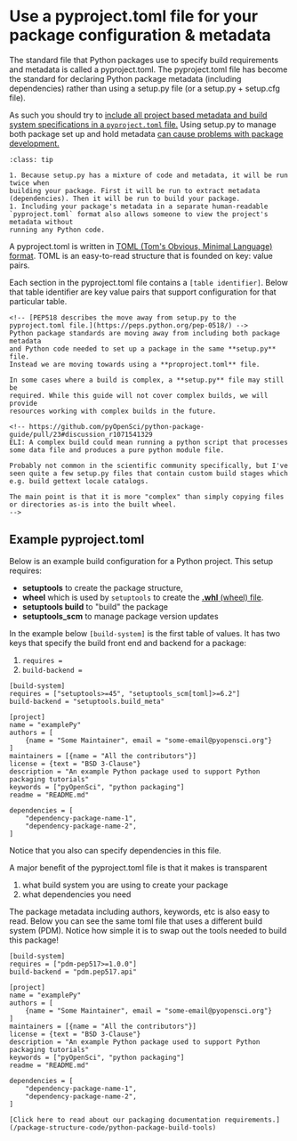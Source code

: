 # Use a pyproject.toml file for your package configuration & metadata

The standard file that Python packages use to specify build requirements and
metadata is called a pyproject.toml. The pyproject.toml file has become the
standard for declaring Python package metadata (including dependencies) rather
than using a setup.py file (or a setup.py + setup.cfg file).

As such you should try to [include all project based metadata and build system specifications in a `pyproject.toml` file.](https://packaging.python.org/en/latest/specifications/declaring-project-metadata/) Using setup.py to manage both package set up and
hold metadata [can cause problems with package development.](https://blog.ganssle.io/articles/2021/10/setup-py-deprecated.html)


```{admonition} Benefits of using a pyproject.toml file
:class: tip

1. Because setup.py has a mixture of code and metadata, it will be run twice when
building your package. First it will be run to extract metadata (dependencies). Then it will be run to build your package.
1. Including your package's metadata in a separate human-readable `pyproject.toml` format also allows someone to view the project's metadata without
running any Python code.
```

A pyproject.toml is written in [TOML (Tom's Obvious, Minimal Language) format](https://toml.io/en/). TOML is an easy-to-read structure that is founded on key: value pairs.

Each section in the pyproject.toml file contains a `[table identifier]`.
Below that table identifier are key value pairs that
support configuration for that particular table.

<!-- setup.cfg for project metadata is being deprecated - set setuptools guide and
https://setuptools.pypa.io/en/latest/userguide/pyproject_config.html
pypa -
https://packaging.python.org/en/latest/specifications/declaring-project-metadata/ -->

```{note}
<!-- [PEP518 describes the move away from setup.py to the pyproject.toml file.](https://peps.python.org/pep-0518/) -->
Python package standards are moving away from including both package metadata
and Python code needed to set up a package in the same **setup.py** file.
Instead we are moving towards using a **proproject.toml** file.

In some cases where a build is complex, a **setup.py** file may still be
required. While this guide will not cover complex builds, we will provide
resources working with complex builds in the future.

<!-- https://github.com/pyOpenSci/python-package-guide/pull/23#discussion_r1071541329
ELI: A complex build could mean running a python script that processes some data file and produces a pure python module file.

Probably not common in the scientific community specifically, but I've seen quite a few setup.py files that contain custom build stages which e.g. build gettext locale catalogs.

The main point is that it is more "complex" than simply copying files or directories as-is into the built wheel.
-->
```

## Example pyproject.toml

Below is an example build configuration for a Python project. This setup
requires:

* **setuptools** to create the package structure,
* **wheel** which is used by `setuptools` to create the [**.whl** (wheel) file](https://realpython.com/python-wheels/).
* **setuptools build** to "build" the package
* **setuptools_scm** to manage package version updates

In the example below `[build-system]` is the first table
of values. It has two keys that specify the build front end and backend for a package:

1. `requires =`
1. `build-backend =`

```
[build-system]
requires = ["setuptools>=45", "setuptools_scm[toml]>=6.2"]
build-backend = "setuptools.build_meta"

[project]
name = "examplePy"
authors = [
    {name = "Some Maintainer", email = "some-email@pyopensci.org"}
]
maintainers = [{name = "All the contributors"}]
license = {text = "BSD 3-Clause"}
description = "An example Python package used to support Python packaging tutorials"
keywords = ["pyOpenSci", "python packaging"]
readme = "README.md"

dependencies = [
    "dependency-package-name-1",
    "dependency-package-name-2",
]
```


Notice that you also can specify dependencies in this file.


A major benefit of the pyproject.toml file is that it makes is transparent

1. what build system you are using to create your package
2. what dependencies you need


The package metadata including authors, keywords, etc is also easy to read.
Below you can see the same toml file that uses a different build system (PDM).
Notice how simple it is to swap out the tools needed to build this package!

```
[build-system]
requires = ["pdm-pep517>=1.0.0"]
build-backend = "pdm.pep517.api"

[project]
name = "examplePy"
authors = [
    {name = "Some Maintainer", email = "some-email@pyopensci.org"}
]
maintainers = [{name = "All the contributors"}]
license = {text = "BSD 3-Clause"}
description = "An example Python package used to support Python packaging tutorials"
keywords = ["pyOpenSci", "python packaging"]
readme = "README.md"

dependencies = [
    "dependency-package-name-1",
    "dependency-package-name-2",
]
```



```{note}
[Click here to read about our packaging documentation requirements.](/package-structure-code/python-package-build-tools)
```

<!-- TODO: add link to section on build tools when it exists and
turn this into button:

We discuss build tools for python package more here.
-->



<!-- TODO:
1. add some links to packages that are using a purely toml config
1. link to our example package once it's further along
-->
